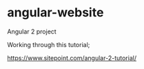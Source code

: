 # angular-website
Angular 2 project 

Working through this tutorial;

https://www.sitepoint.com/angular-2-tutorial/
